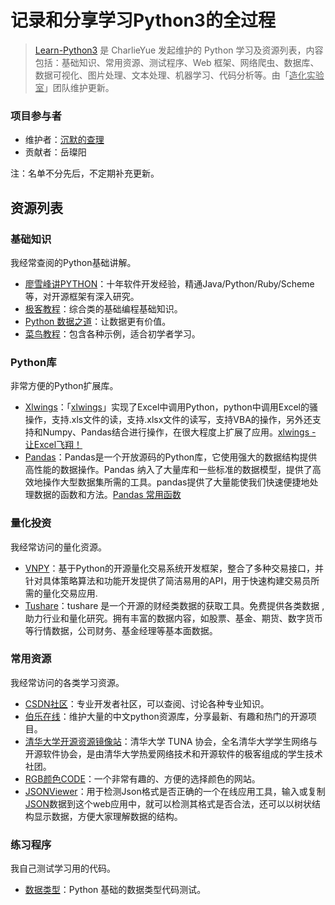 # 记录和分享学习Python3的全过程
>[Learn-Python3](https://github.com/ZlphaCharlie/Learn_Python3/) 是 CharlieYue 发起维护的 Python 学习及资源列表，内容包括：基础知识、常用资源、测试程序、Web 框架、网络爬虫、数据库、数据可视化、图片处理、文本处理、机器学习、代码分析等。由「<u>造化实验室</u>」团队维护更新。

### 项目参与者
- 维护者：[沉默的查理](https://github.com/zlphacharlie)
- 贡献者：岳璨阳

注：名单不分先后，不定期补充更新。

## 资源列表

### 基础知识

我经常查阅的Python基础讲解。

- [廖雪峰讲PYTHON](https://www.liaoxuefeng.com/wiki/1016959663602400)：十年软件开发经验，精通Java/Python/Ruby/Scheme等，对开源框架有深入研究。
- [极客教程](https://geek-docs.com/)：综合类的基础编程基础知识。
- [Python 数据之道](http://liyangbit.com/)：让数据更有价值。
- [菜鸟教程](https://www.runoob.com/)：包含各种示例，适合初学者学习。

### Python库

非常方便的Python扩展库。

- [Xlwings](https://www.xlwings.org/)：「<u>xlwings</u>」实现了Excel中调用Python，python中调用Excel的骚操作，支持.xls文件的读，支持.xlsx文件的读写，支持VBA的操作，另外还支持和Numpy、Pandas结合进行操作，在很大程度上扩展了应用。[xlwings - 让Excel飞翔！](https://docs.xlwings.org/zh_CN/latest/index.html)
- [Pandas](https://pandas.pydata.org/)：Pandas是一个开放源码的Python库，它使用强大的数据结构提供高性能的数据操作。Pandas 纳入了大量库和一些标准的数据模型，提供了高效地操作大型数据集所需的工具。pandas提供了大量能使我们快速便捷地处理数据的函数和方法。[Pandas 常用函数](https://geek-docs.com/pandas/pandas-function/pandas-function.html)

### 量化投资

我经常访问的量化资源。

- [VNPY](https://github.com/vnpy/vnpy)：基于Python的开源量化交易系统开发框架，整合了多种交易接口，并针对具体策略算法和功能开发提供了简洁易用的API，用于快速构建交易员所需的量化交易应用.
- [Tushare](https://tushare.pro/)：tushare 是一个开源的财经类数据的获取工具。免费提供各类数据 , 助力行业和量化研究。拥有丰富的数据内容，如股票、基金、期货、数字货币等行情数据，公司财务、基金经理等基本面数据。

### 常用资源

我经常访问的各类学习资源。

- [CSDN社区](https://www.csdn.net/)：专业开发者社区，可以查阅、讨论各种专业知识。
- [伯乐在线](https://github.com/jobbole)：维护大量的中文python资源库，分享最新、有趣和热门的开源项目。
- [清华大学开源资源镜像站](https://mirrors.tuna.tsinghua.edu.cn/)：清华大学 TUNA 协会，全名清华大学学生网络与开源软件协会，是由清华大学热爱网络技术和开源软件的极客组成的学生技术社团。
- [RGB颜色CODE](https://rgb.to/)：一个非常有趣的、方便的选择颜色的网站。
- [JSONViewer](http://jsonviewer.stack.hu/)：用于检测Json格式是否正确的一个在线应用工具，输入或复制<u>JSON</u>数据到这个web应用中，就可以检测其格式是否合法，还可以以树状结构显示数据，方便大家理解数据的结构。

### 练习程序

我自己测试学习用的代码。

- [数据类型](https://github.com/zlphacharlie/Learn_Python3/blob/main/tutorials/datatype.py)：Python 基础的数据类型代码测试。
